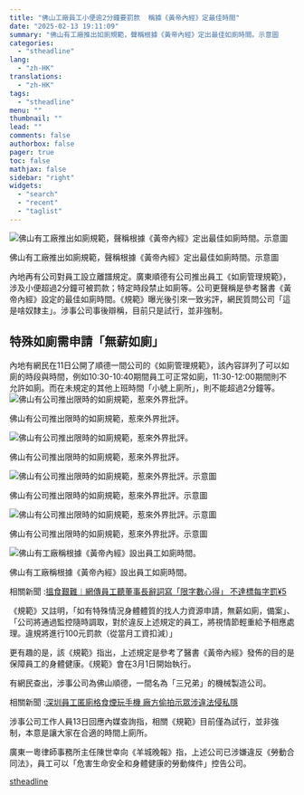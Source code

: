 ```yaml
---
title: "佛山工廠員工小便逾2分鐘要罰款  稱據《黃帝內經》定最佳時間"
date: "2025-02-13 19:11:09"
summary: "佛山有工廠推出如廁規範，聲稱根據《黃帝內經》定出最佳如廁時間。示意圖       內地再有公..."
categories:
  - "stheadline"
lang:
  - "zh-HK"
translations:
  - "zh-HK"
tags:
  - "stheadline"
menu: ""
thumbnail: ""
lead: ""
comments: false
authorbox: false
pager: true
toc: false
mathjax: false
sidebar: "right"
widgets:
  - "search"
  - "recent"
  - "taglist"
---
```


![佛山有工廠推出如廁規範，聲稱根據《黃帝內經》定出最佳如廁時間。示意圖](https://image.stheadline.com/f/680p0/0x0/100/none/a238ebc5ad554e2997c9bd4e235fa3db/stheadline/inewsmedia/20250213/_2025021318333950741.jpg)

佛山有工廠推出如廁規範，聲稱根據《黃帝內經》定出最佳如廁時間。示意圖




內地再有公司對員工設立離譜規定。廣東順德有公司推出員工《如廁管理規範》，涉及小便超過2分鐘可被罰款；特定時段禁止如廁等。公司更聲稱是參考醫書《黃帝內經》設定的最佳如廁時間。《規範》曝光後引來一致劣評，網民質問公司「這是啥奴隸主」。涉事公司事後辯稱，目前只是試行，並非強制。

特殊如廁需申請「無薪如廁」
-------------

內地有網民在11日公開了順德一間公司的《如廁管理規範》，該內容詳列了可以如廁的時段與時間，例如10:30-10:40期間員工可正常如廁，11:30-12:00期間則不允許如廁。而在未規定的其他上班時間「小號上廁所」，則不能超過2分鐘等。
 ![佛山有公司推出限時的如廁規範，惹來外界批評。](https://image.hkhl.hk/f/1024p0/0x0/100/none/1a5ffeb9a53964882fae48933793eec0/2025-02/640_1.jpg)


佛山有公司推出限時的如廁規範，惹來外界批評。



 ![佛山有公司推出限時的如廁規範，惹來外界批評。](https://image.hkhl.hk/f/1024p0/0x0/100/none/495360f80725e1f694e55f82210b30d9/2025-02/156516.JPG)


佛山有公司推出限時的如廁規範，惹來外界批評。



 ![佛山有公司推出限時的如廁規範，惹來外界批評。示意圖](https://image.hkhl.hk/f/1024p0/0x0/100/none/554f4b0420b34d73d1adcdccc4799d92/2025-02/4156415.JPG)


佛山有公司推出限時的如廁規範，惹來外界批評。示意圖



 ![佛山有公司推出限時的如廁規範，惹來外界批評。示意圖](https://image.hkhl.hk/f/1024p0/0x0/100/none/8be9876f4bf9b0738390082877a465cd/2025-02/_5_____7.jpg)


佛山有公司推出限時的如廁規範，惹來外界批評。示意圖



 ![佛山有工廠稱根據《黃帝內經》設出員工如廁時間。](https://image.hkhl.hk/f/1024p0/0x0/100/none/7eeea42aef080fa6aa3c046a262ec96f/2025-02/_1_____26.jpg)


佛山有工廠稱根據《黃帝內經》設出員工如廁時間。




相關新聞 :[搵食艱難︱網傳員工聽董事長辭詞寫「限字數心得」 不達標每字罰¥5](https://www.stheadline.com/realtime-china/3427775/%E6%90%B5%E9%A3%9F%E8%89%B1%E9%9B%A3%E7%B6%B2%E5%82%B3%E5%93%A1%E5%B7%A5%E8%81%BD%E8%91%A3%E4%BA%8B%E9%95%B7%E8%BE%AD%E8%A9%9E%E5%AF%AB%E9%99%90%E5%AD%97%E6%95%B8%E5%BF%83%E5%BE%97-%E4%B8%8D%E9%81%94%E6%A8%99%E6%AF%8F%E5%AD%97%E7%BD%B05)

《規範》又註明，「如有特殊情況身體體質的找人力資源申請，無薪如廁，備案」、「公司將通過監控隨時調取，對於違反上述規定的員工，將視情節輕重給予相應處理。違規將進行100元罰款（從當月工資扣減）」

更有趣的是，該《規範》指出，上述規定是參考了醫書《黃帝內經》發佈的目的是保障員工的身體健康。《規範》會在3月1日開始執行。

有網民查出，涉事公司為佛山順德，一間名為「三兄弟」的機械製造公司。  

  

相關新聞 :[深圳員工匿廁格食煙玩手機 廠方偷拍示眾涉違法侵私隱](https://www.stheadline.com/realtime-china/3421486/%E6%B7%B1%E5%9C%B3%E5%93%A1%E5%B7%A5%E5%8C%BF%E5%BB%81%E6%A0%BC%E9%A3%9F%E7%85%99%E7%8E%A9%E6%89%8B%E6%A9%9F-%E5%BB%A0%E6%96%B9%E5%81%B7%E6%8B%8D%E7%A4%BA%E7%9C%BE%E6%B6%89%E9%81%95%E6%B3%95%E4%BE%B5%E7%A7%81%E9%9A%B1)

涉事公司工作人員13日回應內媒查詢指，相關《規範》目前僅為試行，並非強制，本意是讓大家在合適的時間上廁所。

廣東一粵律師事務所主任陳世幸向《羊城晚報》指，上述公司已涉嫌違反《勞動合同法》，員工可以「危害生命安全和身體健康的勞動條件」控告公司。

[stheadline](https://std.stheadline.com/realtime/article/2052620/即時-中國-佛山工廠員工小便逾2分鐘要罰款-稱據-黃帝內經-定最佳時間)
